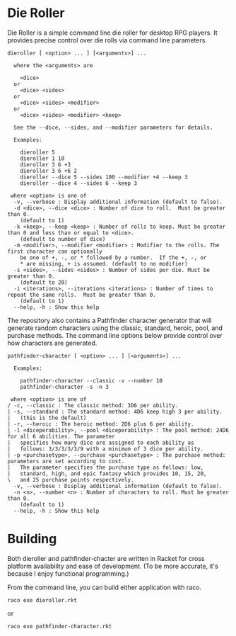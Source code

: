 # Die Roller

Die Roller is a simple command line die roller for desktop RPG players. It provides precise control over die rolls via
command line parameters.

```
dieroller [ <option> ... ] [<arguments>] ...
  
  where the <arguments> are
  
    <dice>
  or
    <dice> <sides>
  or
    <dice> <sides> <modifier>
  or
    <dice> <sides> <modifier> <keep>
  
  See the --dice, --sides, and --modifier parameters for details.
  
  Examples:
  
    dieroller 5
    dieroller 1 10
    dieroller 3 6 +3
    dieroller 3 6 +6 2
    dieroller --dice 5 --sides 100 --modifier +4 --keep 3
    dieroller --dice 4 --sides 6 --keep 3
  
 where <option> is one of
  -v, --verbose : Display additional information (default to false).
  -d <dice>, --dice <dice> : Number of dice to roll.  Must be greater than 0.
    (default to 1)
  -k <keep>, --keep <keep> : Number of rolls to keep. Must be greater than 0 and less than or equal to <dice>.
    (default to number of dice)
  -m <modifier>, --modifier <modifier> : Modifier to the rolls. The first character can optionally
    be one of +, -, or * followed by a number.  If the +, -, or
    * are missing, + is assumed. (default to no modifier)
  -s <sides>, --sides <sides> : Number of sides per die. Must be greater than 0.
    (default to 20)
  -i <iterations>, --iterations <iterations> : Number of times to repeat the same rolls.  Must be greater than 0.
    (default to 1)
  --help, -h : Show this help
```

The repository also contains a Pathfinder character generator that will generate random characters using the classic,
standard, heroic, pool, and purchase methods.  The command line options below provide control over how characters are
generated.


```
pathfinder-character [ <option> ... ] [<arguments>] ...
  
  Examples:
  
    pathfinder-character --classic -v --number 10
    pathfinder-character -s -n 3
  
 where <option> is one of
/ -c, --classic : The classic method: 3D6 per ability.
| -s, --standard : The standard method: 4D6 keep high 3 per ability.
|   (this is the default)
| -r, --heroic : The heroic method: 2D6 plus 6 per ability.
| -l <diceperability>, --pool <diceperability> : The pool method: 24D6 for all 6 abilities. The parameter
|   specifies how many dice are assigned to each ability as
|   follows: 3/3/3/3/3/9 with a minimum of 3 dice per ability.
| -p <purchasetype>, --purchase <purchasetype> : The purchase method: parameters are set according to cost.
|   The parameter specifies the purchase type as follows: low,
|   standard, high, and epic fantasy which provides 10, 15, 20,
\   and 25 purchase points respectively.
  -v, --verbose : Display additional information (default to false).
  -n <n>, --number <n> : Number of characters to roll. Must be greater than 0.
    (default to 1)
  --help, -h : Show this help
```

# Building

Both dieroller and pathfinder-chacter are written in Racket for cross platform availability and ease of development.  (To
be more accurate, it's because I enjoy functional programming.)

From the command line, you can build either application with raco.

```
raco exe dieroller.rkt
```

or 

```
raco exe pathfinder-character.rkt
```
